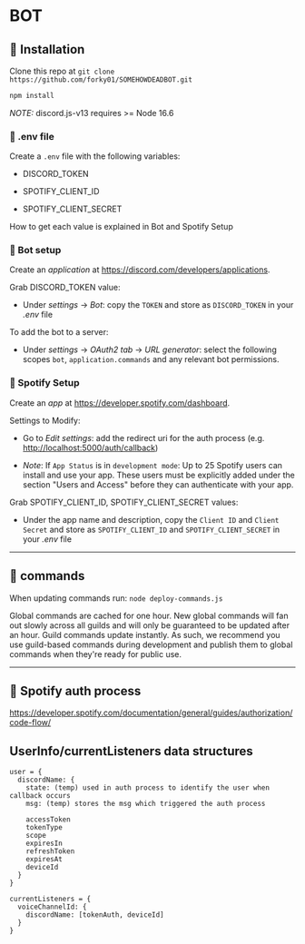# BOT

## 🔧 Installation

Clone this repo at `git clone https://github.com/forky01/SOMEHOWDEADBOT.git`

```sh
npm install
```

_NOTE:_ discord.js-v13 requires >= Node 16.6

### 📝 .env file

Create a `.env` file with the following variables:

- DISCORD_TOKEN

- SPOTIFY_CLIENT_ID

- SPOTIFY_CLIENT_SECRET

How to get each value is explained in Bot and Spotify Setup

### 🤖 Bot setup

Create an _application_ at <https://discord.com/developers/applications>.

Grab DISCORD_TOKEN value:

- Under _settings_ -> _Bot_: copy the `TOKEN` and store as `DISCORD_TOKEN` in your _.env_ file

To add the bot to a server:

- Under _settings_ -> _OAuth2 tab_ -> _URL generator_: select the following scopes `bot`, `application.commands` and any relevant bot permissions.

### 🎸 Spotify Setup

Create an _app_ at <https://developer.spotify.com/dashboard>.

Settings to Modify:

- Go to _Edit settings_: add the redirect uri for the auth process (e.g. <http://localhost:5000/auth/callback>)

- _Note_: If `App Status` is in `development mode`: Up to 25 Spotify users can install and use your app. These users must be explicitly added under the section "Users and Access" before they can authenticate with your app.

Grab SPOTIFY_CLIENT_ID, SPOTIFY_CLIENT_SECRET values:

- Under the app name and description, copy the `Client ID` and `Client Secret` and store as `SPOTIFY_CLIENT_ID` and `SPOTIFY_CLIENT_SECRET` in your _.env_ file

---

## 📣 commands

When updating commands run: `node deploy-commands.js`

Global commands are cached for one hour. New global commands will fan out slowly across all guilds and will only be guaranteed to be updated after an hour. Guild commands update instantly. As such, we recommend you use guild-based commands during development and publish them to global commands when they're ready for public use.

---

## 🔐 Spotify auth process

<https://developer.spotify.com/documentation/general/guides/authorization/code-flow/>

## UserInfo/currentListeners data structures

```
user = {
  discordName: {
    state: (temp) used in auth process to identify the user when callback occurs
    msg: (temp) stores the msg which triggered the auth process

    accessToken
    tokenType
    scope
    expiresIn
    refreshToken
    expiresAt
    deviceId
  }
}
```

```
currentListeners = {
  voiceChannelId: {
    discordName: [tokenAuth, deviceId]
  }
}
```
